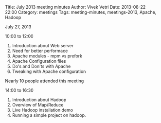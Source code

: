Title: July 2013 meeting minutes
Author: Vivek Vetri
Date: 2013-08-22 22:00
Category: meetings
Tags: meeting-minutes, meetings-2013, Apache, Hadoop

July 27, 2013

10:00 to 12:00

1. Introduction about Web server
2. Need for better performace
3. Apache modules - mpm vs prefork
4. Apache Configuration files
5. Do's and Don'ts with Apache
6. Tweaking with Apache configuration

Nearly 10 people attended this meeting


14:00 to 16:30

1. Introduction about Hadoop
2. Overview of Map/Reduce
3. Live Hadoop installation demo
4. Running a simple project on hadoop.